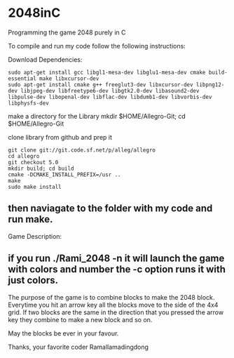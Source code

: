 # 2048inC
Programming the game 2048 purely in C

To compile and run my code follow the following instructions:

Download Dependencies:

	sudo apt-get install gcc libgl1-mesa-dev libglu1-mesa-dev cmake build-essential make libxcursor-dev
	sudo apt-get install cmake g++ freeglut3-dev libxcursor-dev libpng12-dev libjpeg-dev libfreetype6-dev libgtk2.0-dev libasound2-dev libpulse-dev libopenal-dev libflac-dev libdumb1-dev libvorbis-dev libphysfs-dev

make a directory for the Library
	mkdir $HOME/Allegro-Git; cd $HOME/Allegro-Git

clone library from github and prep it

	git clone git://git.code.sf.net/p/alleg/allegro
	cd allegro
	git checkout 5.0
	mkdir build; cd build
	cmake -DCMAKE_INSTALL_PREFIX=/usr ..
	make
	sudo make install

then naviagate to the folder with my code and run make.
------------------------------------------------------------------------------------------------------------------------------------------
Game Description:

if you run ./Rami_2048 -n it will launch the game with colors and number the -c option runs
it with just colors.
------------------------------------------------------
The purpose of the game is to combine blocks to make the 2048 block. Everytime you
hit an arrow key all the blocks move to the side of the 4x4 grid. If two blocks are the same
in the direction that you pressed the arrow key they combine to make a new block and so on.

May the blocks be ever in your favour.

Thanks,
your favorite coder Ramallamadingdong
